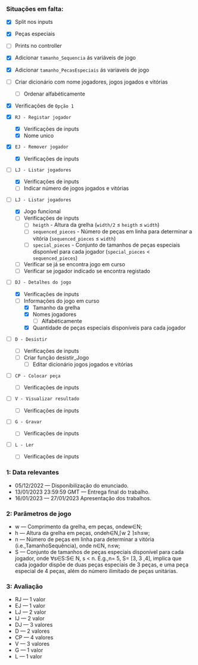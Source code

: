 ### Situações em falta:

- [x] Split nos inputs
- [x] Peças especiais
- [ ] Prints no controller
- [x] Adicionar `tamanho_Sequencia` ás variáveis de jogo
- [x] Adicionar `tamanho_PecasEspeciais` ás variaveis de jogo
- [ ] Criar dicionário com nome jogadores, jogos jogados e vitórias
    - [ ] Ordenar alfabéticamente

- [x] Verificações de `Opção 1`

- [x] `RJ - Registar jogador`
    - [x] Verificações de inputs
    - [x] Nome unico

- [x] `EJ - Remover jogador`
    - [x] Verificações de inputs

- [ ] `LJ - Listar jogadores`
    - [x] Verificações de inputs
    - [ ] Indicar número de jogos jogados e vitórias

- [ ] `LJ - Listar jogadores`
    - [x] Jogo funcional
    - [ ] Verificações de inputs
        - [ ] `heigth` - Altura da grelha (`width/2` ≤ `heigth` ≤ `width`)
        - [ ] `sequenced_pieces` - Número de peças em linha para determinar a vitória (`sequenced_pieces` ≤ `width`)
        - [ ] `special_pieces` - Conjunto de tamanhos de peças especiais disponível para cada jogador (`special_pieces` < `sequenced_pieces`)
    - [ ] Verificar se já se encontra jogo em curso
    - [ ] Verificar se jogador indicado se encontra registado

- [ ] `DJ - Detalhes do jogo`
    - [x] Verificações de inputs
    - [ ] Informações do jogo em curso
        - [x] Tamanho da grelha
        - [x] Nomes jogadores
            - [ ] Alfabéticamente
        - [x] Quantidade de peças especiais disponíveis para cada jogador

- [ ] `D - Desistir`
    - [ ] Verificações de inputs
    - [ ] Criar função desistir_Jogo
        - [ ] Editar dicionário jogos jogados e vitórias

- [ ] `CP - Colocar peça`
    - [ ] Verificações de inputs

- [ ] `V - Visualizar resultado`
    - [ ] Verificações de inputs

- [ ] `G - Gravar`
    - [ ] Verificações de inputs

- [ ] `L - Ler`
    - [ ] Verificações de inputs



### 1: Data relevantes

- 05/12/2022              — Disponibilização do enunciado.
- 13/01/2023 23:59:59 GMT —  Entrega final do trabalho.
- 16/01/2023              — 27/01/2023 Apresentação dos trabalhos.

### 2: Parâmetros de jogo

- w    —   Comprimento da grelha, em peças, ondew∈N;
- h    —   Altura da grelha em peças, ondeh∈N,⌈w 2 ⌉≤h≤w;
- n    —   Número de peças em linha para determinar a vitória (i.e.,TamanhoSequência), onde
           n∈N, n≤w;
- S    —   Conjunto de tamanhos de peças especiais disponível para cada jogador, onde ∀s∈S:S∈
           N, s < n. E.g.,n= 5, S= [3, 3 ,4], implica que cada jogador dispõe de duas peças especiais de 3
           peças, e uma peça especial de 4 peças, além do número ilimitado de peças unitárias.

### 3: Avaliação

- RJ    —   1 valor
- EJ    —   1 valor
- LJ    —   2 valor
- IJ    —   2 valor
- DJ    —   3 valores
- D     —   2 valores
- CP    —   4 valores
- V     —   3 valores
- G     —   1 valor
- L     —   1 valor

